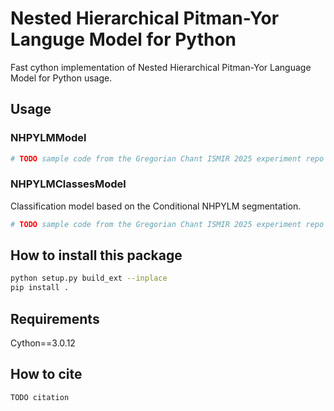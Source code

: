 # Nested Hierarchical Pitman-Yor Languge Model for Python

Fast cython implementation of Nested Hierarchical Pitman-Yor Language Model for Python usage.



## Usage

### NHPYLMModel 

```python
# TODO sample code from the Gregorian Chant ISMIR 2025 experiment repo
```

### NHPYLMClassesModel
Classification model based on the Conditional NHPYLM segmentation.


```python
# TODO sample code from the Gregorian Chant ISMIR 2025 experiment repo
```

## How to install this package

```sh
python setup.py build_ext --inplace
pip install .
```


## Requirements

Cython==3.0.12
 


## How to cite

```
TODO citation
```